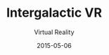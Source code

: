 ---
title: Intergalactic VR
subtitle: Virtual Reality
layout: default
modal-id: 3
date: 2015-05-06
img: intergalacticVR.jpg
thumbnail: intergalacticVR-TN.jpg
alt: image-alt
project-date: April 2015
category: Web Development
description: Intergalactic VR is a virtual reality experience for for iOS/Android and Google Cardboard. The experience takes you on a virtual reality tour of a facility with a car garage, and into space displaying an audio visualizer completely created with 3D objects.Intergalactic VR was engineered in JavaScript with Three.js, WebGL, and Web Audio API.

---